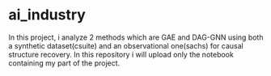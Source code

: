 # ai_industry

In this project, i analyze 2 methods which are GAE and DAG-GNN using both a synthetic dataset(csuite) and an observational one(sachs) for causal structure recovery.
In this repository i will upload only the notebook containing my part of the project. 

